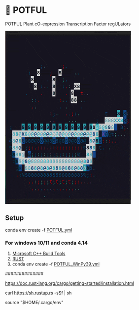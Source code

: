 # :stew: POTFUL
POTFUL Plant cO-expression Transcription Factor regULators


![](POTFUL_Animate/POTFUL.gif)


## Setup
conda env create -f [POTFUL.yml](https://github.com/nilesh-iiita/POTFUL/blob/main/POTFUL.yml)


### For windows 10/11 and conda 4.14 
1. [Microsoft C++ Build Tools](https://aka.ms/vs/17/release/vs_BuildTools.exe)
2. [RUST](https://static.rust-lang.org/rustup/dist/x86_64-pc-windows-msvc/rustup-init.exe)
3. conda env create -f [POTFUL_WinPy39.yml](https://github.com/nilesh-iiita/POTFUL/blob/main/POTFUL_WinPy39.yml)


##############

https://doc.rust-lang.org/cargo/getting-started/installation.html

curl https://sh.rustup.rs -sSf | sh

source "$HOME/.cargo/env"
